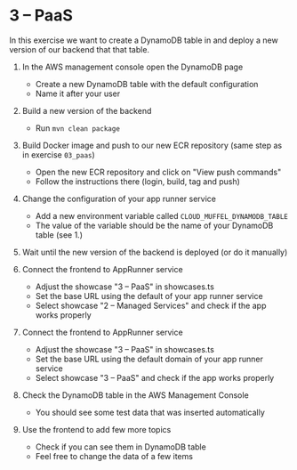 # 3 – PaaS

In this exercise we want to create a DynamoDB table in and deploy a new version of our backend that that table.

1. In the AWS management console open the DynamoDB page

    - Create a new DynamoDB table with the default configuration
    - Name it after your user

2. Build a new version of the backend

    - Run `mvn clean package`

3. Build Docker image and push to our new ECR repository (same step as in exercise `03_paas`)

    - Open the new ECR repository and click on "View push commands"
    - Follow the instructions there (login, build, tag and push)

4. Change the configuration of your app runner service

    - Add a new environment variable called `CLOUD_MUFFEL_DYNAMODB_TABLE`
    - The value of the variable should be the name of your DynamoDB table (see 1.)

5. Wait until the new version of the backend is deployed (or do it manually)

6. Connect the frontend to AppRunner service

    - Adjust the showcase "3 – PaaS" in showcases.ts
    - Set the base URL using the default of your app runner service
    - Select showcase "2 – Managed Services" and check if the app works properly

7. Connect the frontend to AppRunner service

    - Adjust the showcase "3 – PaaS" in showcases.ts
    - Set the base URL using the default domain of your app runner service
    - Select showcase "3 – PaaS" and check if the app works properly

8. Check the DynamoDB table in the AWS Management Console

    - You should see some test data that was inserted automatically

9. Use the frontend to add few more topics
    - Check if you can see them in DynamoDB table
    - Feel free to change the data of a few items
